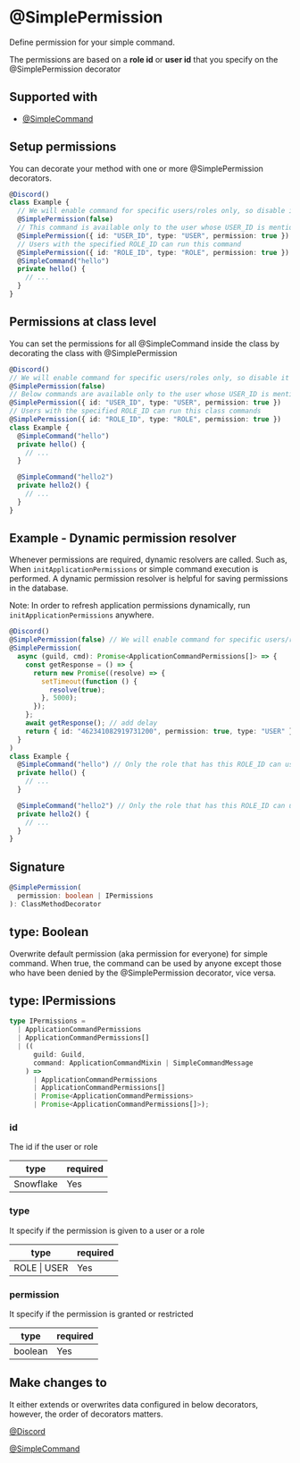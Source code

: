 # @SimplePermission

Define permission for your simple command.

The permissions are based on a **role id** or **user id** that you specify on the @SimplePermission decorator

## Supported with

- [@SimpleCommand](../commands/simple-command)

## Setup permissions

You can decorate your method with one or more @SimplePermission decorators.

```ts
@Discord()
class Example {
  // We will enable command for specific users/roles only, so disable it for everyone
  @SimplePermission(false)
  // This command is available only to the user whose USER_ID is mentioned
  @SimplePermission({ id: "USER_ID", type: "USER", permission: true })
  // Users with the specified ROLE_ID can run this command
  @SimplePermission({ id: "ROLE_ID", type: "ROLE", permission: true })
  @SimpleCommand("hello")
  private hello() {
    // ...
  }
}
```

## Permissions at class level

You can set the permissions for all @SimpleCommand inside the class by decorating the class with @SimplePermission

```ts
@Discord()
// We will enable command for specific users/roles only, so disable it for everyone
@SimplePermission(false)
// Below commands are available only to the user whose USER_ID is mentioned
@SimplePermission({ id: "USER_ID", type: "USER", permission: true })
// Users with the specified ROLE_ID can run this class commands
@SimplePermission({ id: "ROLE_ID", type: "ROLE", permission: true })
class Example {
  @SimpleCommand("hello")
  private hello() {
    // ...
  }

  @SimpleCommand("hello2")
  private hello2() {
    // ...
  }
}
```

## Example - Dynamic permission resolver

Whenever permissions are required, dynamic resolvers are called. Such as, When `initApplicationPermissions` or simple command execution is performed. A dynamic permission resolver is helpful for saving permissions in the database.

Note: In order to refresh application permissions dynamically, run `initApplicationPermissions` anywhere.

```ts
@Discord()
@SimplePermission(false) // We will enable command for specific users/roles only, so disable it for everyone
@SimplePermission(
  async (guild, cmd): Promise<ApplicationCommandPermissions[]> => {
    const getResponse = () => {
      return new Promise((resolve) => {
        setTimeout(function () {
          resolve(true);
        }, 5000);
      });
    };
    await getResponse(); // add delay
    return { id: "462341082919731200", permission: true, type: "USER" };
  }
)
class Example {
  @SimpleCommand("hello") // Only the role that has this ROLE_ID can use this command
  private hello() {
    // ...
  }

  @SimpleCommand("hello2") // Only the role that has this ROLE_ID can use this command
  private hello2() {
    // ...
  }
}
```

## Signature

```ts
@SimplePermission(
  permission: boolean | IPermissions
): ClassMethodDecorator
```

## type: Boolean

Overwrite default permission (aka permission for everyone) for simple command. When true, the command can be used by anyone except those who have been denied by the @SimplePermission decorator, vice versa.

## type: IPermissions

```ts
type IPermissions =
  | ApplicationCommandPermissions
  | ApplicationCommandPermissions[]
  | ((
      guild: Guild,
      command: ApplicationCommandMixin | SimpleCommandMessage
    ) =>
      | ApplicationCommandPermissions
      | ApplicationCommandPermissions[]
      | Promise<ApplicationCommandPermissions>
      | Promise<ApplicationCommandPermissions[]>);
```

### id

The id if the user or role

| type      | required |
| --------- | -------- |
| Snowflake | Yes      |

### type

It specify if the permission is given to a user or a role

| type         | required |
| ------------ | -------- |
| ROLE \| USER | Yes      |

### permission

It specify if the permission is granted or restricted

| type    | required |
| ------- | -------- |
| boolean | Yes      |

## Make changes to

It either extends or overwrites data configured in below decorators, however, the order of decorators matters.

[@Discord](/docs/decorators/general/discord)

[@SimpleCommand](/docs/decorators/commands/simple-command)
